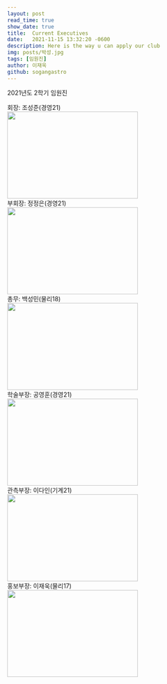 ```yaml
---
layout: post
read_time: true
show_date: true
title:  Current Executives
date:   2021-11-15 13:32:20 -0600
description: Here is the way u can apply our club
img: posts/박성.jpg
tags: [임원진]
author: 이재욱
github: sogangastro
---
```

2021년도 2학기 임원진

회장: 조성준(경영21) <br>
<img src="https://user-images.githubusercontent.com/87167006/125287996-97e61e80-e358-11eb-8b0e-a51897a00855.jpg" width="300" height="200"> 
<br>
부회장: 정정은(경영21)<br>
<img src="https://user-images.githubusercontent.com/87167006/125287958-8d2b8980-e358-11eb-9ccc-62edc5337e5c.jpg" width="300" height="200"> 
<br>
총무: 백성민(물리18)<br>
<img src="https://user-images.githubusercontent.com/87167006/125287882-6bca9d80-e358-11eb-872b-e4b28b004c81.jpg" width="300" height="200"> 
<br>
학술부장: 공영훈(경영21)<br>
<img src="https://user-images.githubusercontent.com/87167006/125449084-8103b924-c867-46fa-8041-967083e643af.jpg" width="300" height="200"> 
<br>
관측부장: 이다인(기계21)<br>
<img src="https://user-images.githubusercontent.com/87167006/125287910-784ef600-e358-11eb-8448-6dbc3dbf84f0.jpg" width="300" height="200"> 
<br>
홍보부장: 이재욱(물리17)<br>
<img src="https://user-images.githubusercontent.com/87167006/125287933-8270f480-e358-11eb-882f-7237a59cc8ad.jpg" width="300" height="200"> 
<br>
